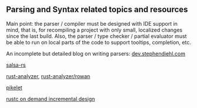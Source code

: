 ## Parsing and Syntax related topics and resources

Main point: the parser / compiler must be designed with IDE support in mind, that is, for recompiling a project with only small, localized changes since the last build. Also, the parser / type checker / partial evaluator must be able to run on local parts of the code to support tooltips, completion, etc. 

An incomplete but detailed blog on writing parsers:
[dev.stephendiehl.com](http://dev.stephendiehl.com/fun/index.html)

[salsa-rs](https://github.com/salsa-rs)

[rust-analyzer](https://github.com/rust-analyzer/rust-analyzer), [rust-analyzer/rowan](https://github.com/rust-analyzer/rowan)

[pikelet](https://github.com/pikelet-lang/pikelet)

[rustc on demand incremental design](https://github.com/nikomatsakis/rustc-on-demand-incremental-design-doc)
